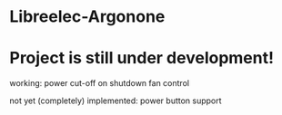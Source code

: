 # Libreelec-Argonone
# Project is still under development!

working:
power cut-off on shutdown
fan control

not yet (completely) implemented:
power button support
